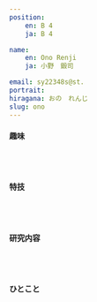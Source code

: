 ```yaml
---
position:
    en: B 4
    ja: B 4

name: 
    en: Ono Renji
    ja: 小野　鍛司

email: sy22348s@st.
portrait: 
hiragana: おの　れんじ
slug: ono
---
```


#### 趣味

<br><br>

#### 特技

<br><br>

#### 研究内容

<br><br>

#### ひとこと

<br><br>
